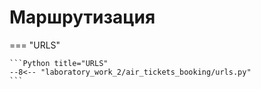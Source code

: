 # Маршрутизация

=== "URLS"

    ```Python title="URLS"
    --8<-- "laboratory_work_2/air_tickets_booking/urls.py"
    ```
